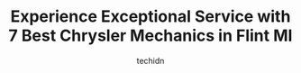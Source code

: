 ---
layout: ampstory
image: https://images.unsplash.com/photo-1559384403-c23988dd4219?ixlib=rb-4.0.3&ixid=MnwxMjA3fDB8MHxwaG90by1wYWdlfHx8fGVufDB8fHx8&auto=format&fit=crop&w=640&h=853&q=80
author: techidn
featured: false
description: Searching for the finest Chrysler Mechanic in Flint MI, USA? Look no further than the 7 best Chrysler Mechanic in the area, where youll find a team of highly qualified professionals ready t
title: Experience Exceptional Service with 7 Best Chrysler Mechanics in Flint MI
cover:
   title: Experience Exceptional Service with 7 Best Chrysler Mechanics in Flint MI
   subtitle: Rickpate
   background: https://images.unsplash.com/photo-1559384403-c23988dd4219?ixlib=rb-4.0.3&ixid=MnwxMjA3fDB8MHxwaG90by1wYWdlfHx8fGVufDB8fHx8&auto=format&fit=crop&w=640&h=853&q=80

pages: 
 - layout: thirds
   top: <h1>#1 Semmens Transmission & Auto Service</h1>
   bottom: "<p>Transmission replacement and a ton of other work, great price for total, decent turn around. Only gripe is they told me it would be done by end of day by a certain day, s</p>"
   background: https://www.knot35.com/toplist/wp-content/uploads/2023/06/best-chrysler-mechanic-1-in-flint-mi-1685838609.jpeg
   backgroundblur: true
 - layout: thirds
   top: <h1>#2 ABC Auto Repair (Flint Location)</h1>
   bottom: "<p>3141 Dort Hwy, Flint, MI 48506, United States</p>"
   background: https://www.knot35.com/toplist/wp-content/uploads/2023/06/best-chrysler-mechanic-2-in-flint-mi-1685838610.jpeg
   cta:
      link: https://www.knot35.com/toplist/experience-exceptional-service-with-7-best-chrysler-mechanics-in-flint-mi/
      text: Experience Exceptional Service with 7 Best Chrysler Mechanics in Flint MI
 - layout: thirds
   top: <h1>#3 Jet Auto Repair</h1>
   bottom: "<p>5201 Dort Hwy, Flint, MI 48505, United States</p>"
   background: https://www.knot35.com/toplist/wp-content/uploads/2023/06/best-chrysler-mechanic-3-in-flint-mi-1685838610.jpeg
   cta:
      link: https://www.knot35.com/toplist/experience-exceptional-service-with-7-best-chrysler-mechanics-in-flint-mi/
      text: Experience Exceptional Service with 7 Best Chrysler Mechanics in Flint MI
 - layout: thirds
   top: <h1>#4 Kearsley Auto Repair Services</h1>
   bottom: "<p>4449 Richfield Rd, Flint, MI 48506, United States</p>"
   background: https://images.unsplash.com/photo-1536745287225-21d689278fd1?ixlib=rb-4.0.3&ixid=MnwxMjA3fDB8MHxwaG90by1wYWdlfHx8fGVufDB8fHx8&auto=format&fit=crop&w=640&h=853&q=80
   cta:
      link: https://www.knot35.com/toplist/experience-exceptional-service-with-7-best-chrysler-mechanics-in-flint-mi/
      text: Experience Exceptional Service with 7 Best Chrysler Mechanics in Flint MI
 - layout: thirds
   top: <h1>#5 Carriage Town Auto & Truck Rpr</h1>
   bottom: "<p>1523 University Ave, Flint, MI 48504, United States</p>"
   background: https://images.unsplash.com/photo-1618556658017-fd9c732d1360?ixlib=rb-4.0.3&ixid=MnwxMjA3fDB8MHxwaG90by1wYWdlfHx8fGVufDB8fHx8&auto=format&fit=crop&w=640&h=853&q=80
   cta:
      link: https://www.knot35.com/toplist/experience-exceptional-service-with-7-best-chrysler-mechanics-in-flint-mi/
      text: Experience Exceptional Service with 7 Best Chrysler Mechanics in Flint MI
 - layout: thirds
   top: <h1>#6 Robs Affordable Auto Repair</h1>
   bottom: "<p>2914 Lapeer Rd, Flint, MI 48503, United States</p>"
   background: https://images.unsplash.com/photo-1591393223703-56fe1347ac62?ixlib=rb-4.0.3&ixid=MnwxMjA3fDB8MHxwaG90by1wYWdlfHx8fGVufDB8fHx8&auto=format&fit=crop&w=640&h=853&q=80
   cta:
      link: https://www.knot35.com/toplist/experience-exceptional-service-with-7-best-chrysler-mechanics-in-flint-mi/
      text: Experience Exceptional Service with 7 Best Chrysler Mechanics in Flint MI
 - layout: thirds
   top: <h1>#7 J Cs Automotive LLC</h1>
   bottom: "<p>2210 Dort Hwy, Flint, MI 48507, United States</p>"
   background: https://images.unsplash.com/photo-1613843873231-1447db182f97?ixlib=rb-4.0.3&ixid=MnwxMjA3fDB8MHxwaG90by1wYWdlfHx8fGVufDB8fHx8&auto=format&fit=crop&w=640&h=853&q=80
   cta:
      link: https://www.knot35.com/toplist/experience-exceptional-service-with-7-best-chrysler-mechanics-in-flint-mi/
      text: Experience Exceptional Service with 7 Best Chrysler Mechanics in Flint MI
 - layout: thirds
   middle: Continue reading...
   background: https://images.unsplash.com/photo-1574169208507-84376144848b?ixlib=rb-4.0.3&ixid=MnwxMjA3fDB8MHxwaG90by1wYWdlfHx8fGVufDB8fHx8&auto=format&fit=crop&w=640&h=853&q=80
   cta:
      link: https://www.knot35.com/toplist/experience-exceptional-service-with-7-best-chrysler-mechanics-in-flint-mi/
      text: Experience Exceptional Service with 7 Best Chrysler Mechanics in Flint MI
      
---